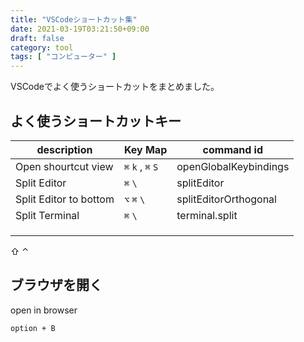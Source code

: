 ```yaml
---
title: "VSCodeショートカット集"
date: 2021-03-19T03:21:50+09:00
draft: false
category: tool
tags: [ "コンピューター" ]
---
```


VSCodeでよく使うショートカットをまとめました。

<!--more-->
## よく使うショートカットキー
| description            | Key Map           | command id            |
| ---------------------- | ----------------- | --------------------- |
| Open shourtcut view    | `⌘` `k` , `⌘` `S` | openGlobalKeybindings |
| Split Editor           | `⌘` `\`           | splitEditor           |
| Split Editor to bottom | `⌥` `⌘` `\`       | splitEditorOrthogonal |
| Split Terminal         | `⌘` `\`           | terminal.split        |
|                        |                   |                       |
|                        |                   |                       |
|                        |                   |                       |

⇧
⌃

## ブラウザを開く
open in browser
```
option + B
```